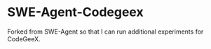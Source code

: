 # SWE-Agent-Codegeex

Forked from SWE-Agent so that I can run additional experiments for CodeGeeX. 

